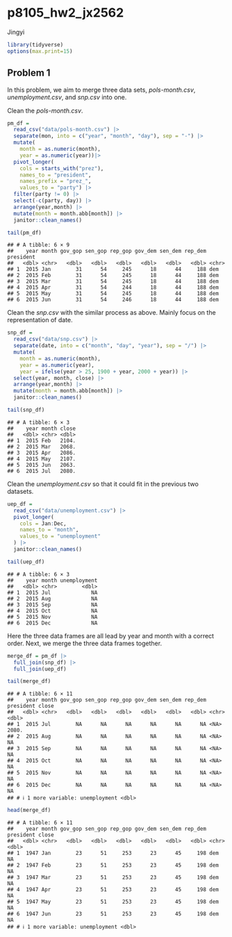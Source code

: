 p8105_hw2_jx2562
================
Jingyi

``` r
library(tidyverse)
options(max.print=15)
```

## Problem 1

In this problem, we aim to merge three data sets, *pols-month.csv*,
*unemployment.csv*, and *snp.csv* into one.

Clean the *pols-month.csv*.

``` r
pm_df =
  read_csv("data/pols-month.csv") |>
  separate(mon, into = c("year", "month", "day"), sep = "-") |>
  mutate(
    month = as.numeric(month),
    year = as.numeric(year))|>
  pivot_longer(
    cols = starts_with("prez"),
    names_to = "president",
    names_prefix = "prez_",
    values_to = "party") |>
  filter(party != 0) |>
  select(-c(party, day)) |>
  arrange(year,month) |>
  mutate(month = month.abb[month]) |>
  janitor::clean_names()

tail(pm_df)
```

    ## # A tibble: 6 × 9
    ##    year month gov_gop sen_gop rep_gop gov_dem sen_dem rep_dem president
    ##   <dbl> <chr>   <dbl>   <dbl>   <dbl>   <dbl>   <dbl>   <dbl> <chr>    
    ## 1  2015 Jan        31      54     245      18      44     188 dem      
    ## 2  2015 Feb        31      54     245      18      44     188 dem      
    ## 3  2015 Mar        31      54     245      18      44     188 dem      
    ## 4  2015 Apr        31      54     244      18      44     188 dem      
    ## 5  2015 May        31      54     245      18      44     188 dem      
    ## 6  2015 Jun        31      54     246      18      44     188 dem

Clean the *snp.csv* with the similar process as above. Mainly focus on
the representation of date.

``` r
snp_df =
  read_csv("data/snp.csv") |>
  separate(date, into = c("month", "day", "year"), sep = "/") |>
  mutate(
    month = as.numeric(month),
    year = as.numeric(year),
    year = ifelse(year > 25, 1900 + year, 2000 + year)) |>
  select(year, month, close) |>
  arrange(year,month) |>
  mutate(month = month.abb[month]) |>
  janitor::clean_names()

tail(snp_df)
```

    ## # A tibble: 6 × 3
    ##    year month close
    ##   <dbl> <chr> <dbl>
    ## 1  2015 Feb   2104.
    ## 2  2015 Mar   2068.
    ## 3  2015 Apr   2086.
    ## 4  2015 May   2107.
    ## 5  2015 Jun   2063.
    ## 6  2015 Jul   2080.

Clean the *unemployment.csv* so that it could fit in the previous two
datasets.

``` r
uep_df =
  read_csv("data/unemployment.csv") |>
  pivot_longer(
    cols = Jan:Dec,
    names_to = "month",
    values_to = "unemployment"
  ) |>
  janitor::clean_names()

tail(uep_df)
```

    ## # A tibble: 6 × 3
    ##    year month unemployment
    ##   <dbl> <chr>        <dbl>
    ## 1  2015 Jul             NA
    ## 2  2015 Aug             NA
    ## 3  2015 Sep             NA
    ## 4  2015 Oct             NA
    ## 5  2015 Nov             NA
    ## 6  2015 Dec             NA

Here the three data frames are all lead by year and month with a correct
order. Next, we merge the three data frames together.

``` r
merge_df = pm_df |>
  full_join(snp_df) |>
  full_join(uep_df)

tail(merge_df)
```

    ## # A tibble: 6 × 11
    ##    year month gov_gop sen_gop rep_gop gov_dem sen_dem rep_dem president close
    ##   <dbl> <chr>   <dbl>   <dbl>   <dbl>   <dbl>   <dbl>   <dbl> <chr>     <dbl>
    ## 1  2015 Jul        NA      NA      NA      NA      NA      NA <NA>      2080.
    ## 2  2015 Aug        NA      NA      NA      NA      NA      NA <NA>        NA 
    ## 3  2015 Sep        NA      NA      NA      NA      NA      NA <NA>        NA 
    ## 4  2015 Oct        NA      NA      NA      NA      NA      NA <NA>        NA 
    ## 5  2015 Nov        NA      NA      NA      NA      NA      NA <NA>        NA 
    ## 6  2015 Dec        NA      NA      NA      NA      NA      NA <NA>        NA 
    ## # ℹ 1 more variable: unemployment <dbl>

``` r
head(merge_df)
```

    ## # A tibble: 6 × 11
    ##    year month gov_gop sen_gop rep_gop gov_dem sen_dem rep_dem president close
    ##   <dbl> <chr>   <dbl>   <dbl>   <dbl>   <dbl>   <dbl>   <dbl> <chr>     <dbl>
    ## 1  1947 Jan        23      51     253      23      45     198 dem          NA
    ## 2  1947 Feb        23      51     253      23      45     198 dem          NA
    ## 3  1947 Mar        23      51     253      23      45     198 dem          NA
    ## 4  1947 Apr        23      51     253      23      45     198 dem          NA
    ## 5  1947 May        23      51     253      23      45     198 dem          NA
    ## 6  1947 Jun        23      51     253      23      45     198 dem          NA
    ## # ℹ 1 more variable: unemployment <dbl>
